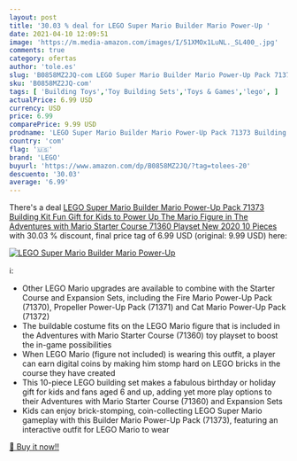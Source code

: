 ```yaml
---
layout: post
title: '30.03 % deal for LEGO Super Mario Builder Mario Power-Up '
date: 2021-04-10 12:09:51
image: 'https://m.media-amazon.com/images/I/51XMOx1LuNL._SL400_.jpg'
comments: true
category: ofertas
author: 'tole.es'
slug: 'B0858MZ2JQ-com LEGO Super Mario Builder Mario Power-Up Pack 71373...'
sku: 'B0858MZ2JQ-com'
tags: [ 'Building Toys','Toy Building Sets','Toys & Games','lego', ]
actualPrice: 6.99 USD
currency: USD
price: 6.99
comparePrice: 9.99 USD
prodname: 'LEGO Super Mario Builder Mario Power-Up Pack 71373 Building Kit  Fun Gift for Kids to Power Up The Mario Figure in The Adventures with Mario Starter Course  71360  Playset  New 2020  10 Pieces '
country: 'com'
flag: '🇺🇸'
brand: 'LEGO'
buyurl: 'https://www.amazon.com/dp/B0858MZ2JQ/?tag=tolees-20'
descuento: '30.03'
average: '6.99'
---
```


There's a deal [LEGO Super Mario Builder Mario Power-Up Pack 71373 Building Kit  Fun Gift for Kids to Power Up The Mario Figure in The Adventures with Mario Starter Course  71360  Playset  New 2020  10 Pieces ](https://www.amazon.com/dp/B0858MZ2JQ/?tag=tolees-20)  with  30.03 % discount, final price tag of  6.99 USD (original: 9.99 USD) here:

[![LEGO Super Mario Builder Mario Power-Up ](https://m.media-amazon.com/images/I/51XMOx1LuNL._SL400_.jpg)](https://www.amazon.com/dp/B0858MZ2JQ/?tag=tolees-20)

ℹ️:

- Other LEGO Mario upgrades are available to combine with the Starter Course and Expansion Sets, including the Fire Mario Power-Up Pack (71370), Propeller Power-Up Pack (71371) and Cat Mario Power-Up Pack (71372)
- The buildable costume fits on the LEGO Mario figure that is included in the Adventures with Mario Starter Course (71360) toy playset to boost the in-game possibilities
- When LEGO Mario (figure not included) is wearing this outfit, a player can earn digital coins by making him stomp hard on LEGO bricks in the course they have created
- This 10-piece LEGO building set makes a fabulous birthday or holiday gift for kids and fans aged 6 and up, adding yet more play options to their Adventures with Mario Starter Course (71360) and Expansion Sets
- Kids can enjoy brick-stomping, coin-collecting LEGO Super Mario gameplay with this Builder Mario Power-Up Pack (71373), featuring an interactive outfit for LEGO Mario to wear

[🛒 Buy it now!!](https://www.amazon.com/dp/B0858MZ2JQ/?tag=tolees-20)
